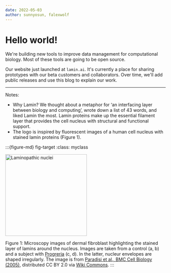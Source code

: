 ```yaml
---
date: 2022-05-03
author: sunnyosun, falexwolf
---
```


# Hello world!

We're building new tools to improve data management for computational biology. Most of these tools are going to be open source.

Our website just launched at `lamin.ai`. It's currently a place for sharing prototypes with our beta customers and collaborators. Over time, we'll add public releases and use this blog to explain our work.

---

Notes:

- Why Lamin? We thought about a metaphor for ‘an interfacing layer between biology and computing’, wrote down a list of 43 words, and liked Lamin the most. Lamin proteins make up the essential filament layer that provides the cell nucleus with structural and functional support.
- The logo is inspired by fluorescent images of a human cell nucleus with stained lamin proteins (Figure 1).

:::{figure-md} fig-target
:class: myclass

<a title="Paradisi et al, CC BY 2.0 &lt;https://creativecommons.org/licenses/by/2.0&gt;, via Wikimedia Commons" href="https://commons.wikimedia.org/wiki/File:Laminopathic_nuclei.jpg"><img width="256" alt="Laminopathic nuclei" src="https://upload.wikimedia.org/wikipedia/commons/2/28/Laminopathic_nuclei.jpg"></a>

Figure 1: Microscopy images of dermal fibroblast highlighting the stained layer of lamins around the nucleus. Images are taken from a control (a, b) and a subject with [Progreria](https://en.wikipedia.org/wiki/Progeria) (c, d). In the latter, nucleur envelopes are shaped irregularly. The image is from [Paradisi et al., BMC Cell Biology (2005)](https://doi.org/10.1186/1471-2121-6-27), distributed CC BY 2.0 via [Wiki Commons](https://commons.wikimedia.org/wiki/File:Laminopathic_nuclei.jpg).
:::
